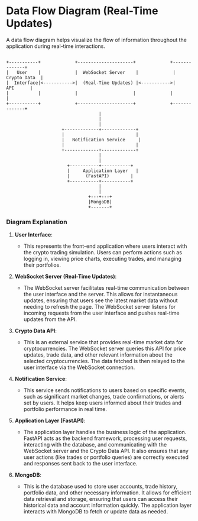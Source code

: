 # Data Flow Diagram (Real-Time Updates)

A data flow diagram helps visualize the flow of information throughout the application during real-time interactions.

```

+-----------+             +---------------------+             +--------------+
|   User    |             |  WebSocket Server    |             | Crypto Data  |
|  Interface|<----------->|  (Real-Time Updates) |<----------->|     API      |
|           |             |                     |             |              |
+-----------+             +---------------------+             +--------------+
                                   |
                                   |
                                   |
                     +-------------+-------------+
                     |                           |
                     |   Notification Service     |
                     |                           |
                     +-------------+-------------+
                                   |
                                   |
                       +-----------+-----------+
                       |     Application Layer   |
                       |      (FastAPI)        |
                       +-----------+-----------+
                                   |
                                   |
                               +---+---+
                               |MongoDB|
                               +-------+

```

### Diagram Explanation

1. **User Interface**:
   - This represents the front-end application where users interact with the crypto trading simulation. Users can perform actions such as logging in, viewing price charts, executing trades, and managing their portfolios.

2. **WebSocket Server (Real-Time Updates)**:
   - The WebSocket server facilitates real-time communication between the user interface and the server. This allows for instantaneous updates, ensuring that users see the latest market data without needing to refresh the page. The WebSocket server listens for incoming requests from the user interface and pushes real-time updates from the API.

3. **Crypto Data API**:
   - This is an external service that provides real-time market data for cryptocurrencies. The WebSocket server queries this API for price updates, trade data, and other relevant information about the selected cryptocurrencies. The data fetched is then relayed to the user interface via the WebSocket connection.

4. **Notification Service**:
   - This service sends notifications to users based on specific events, such as significant market changes, trade confirmations, or alerts set by users. It helps keep users informed about their trades and portfolio performance in real time.

5. **Application Layer (FastAPI)**:
   - The application layer handles the business logic of the application. FastAPI acts as the backend framework, processing user requests, interacting with the database, and communicating with the WebSocket server and the Crypto Data API. It also ensures that any user actions (like trades or portfolio queries) are correctly executed and responses sent back to the user interface.

6. **MongoDB**:
   - This is the database used to store user accounts, trade history, portfolio data, and other necessary information. It allows for efficient data retrieval and storage, ensuring that users can access their historical data and account information quickly. The application layer interacts with MongoDB to fetch or update data as needed.
